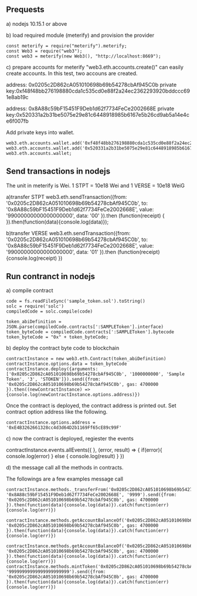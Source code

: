 ## Prequests

a) nodejs 10.15.1 or above

b) load required module (meterify) and provision the provider 

```
const meterify = require("meterify").meterify;
const Web3 = require("web3");
const web3 = meterify(new Web3(), "http://localhost:8669");
```

c) prepare accounts for meterify
"web3.eth.accounts.create()" can easily create accounts. In this test, two accouns are created.  

address: 	0x0205c2D862cA051010698b69b54278cbAf945C0b
private key:0xf48f48bb276198880cda1c535cd0e88f2a24ec2362293920bddccc691e8ab19c

address:	0x8A88c59bF15451F9Deb1d62f7734FeCe2002668E
private key:0x520331a2b31be5075e29e81c6448918985b6167e5b26cd9ab5a14e4ce6f007fb

Add private keys into wallet.

```
web3.eth.accounts.wallet.add('0xf48f48bb276198880cda1c535cd0e88f2a24ec2362293920bddccc691e8ab19c')
web3.eth.accounts.wallet.add('0x520331a2b31be5075e29e81c6448918985b6167e5b26cd9ab5a14e4ce6f007fb')
web3.eth.accounts.wallet;
```

## Send transactions in nodejs

The unit in meterify is Wei. 1 STPT = 10e18 Wei and 1 VERSE = 10e18 WeiG

a)transfer STPT
web3.eth.sendTransaction({from: '0x0205c2D862cA051010698b69b54278cbAf945C0b', to: '0x8A88c59bF15451F9Deb1d62f7734FeCe2002668E', value: '99000000000000000000', data: '00' }).then (function(receipt) {  }).then(function(data){console.log(data)});

b)transfer VERSE
web3.eth.sendTransaction({from: '0x0205c2D862cA051010698b69b54278cbAf945C0b', to: '0x8A88c59bF15451F9Deb1d62f7734FeCe2002668E', value: '99000000000000000000', data: '01' }).then (function(receipt) {console.log(receipt)  })


## Run contranct in nodejs

a) compile contract

```
code = fs.readFileSync('sample_token.sol').toString()
solc = require('solc')
compiledCode = solc.compile(code)

token_abiDefinition = JSON.parse(compiledCode.contracts[':SAMPLEToken'].interface)
token_byteCode = compiledCode.contracts[':SAMPLEToken'].bytecode
token_byteCode = "0x" + token_byteCode;
```

b) deploy the contract byte code to blockchain

```
contractInstance = new web3.eth.Contract(token_abiDefinition)
contractInstance.options.data = token_byteCode
contractInstance.deploy({arguments: ['0x0205c2D862cA051010698b69b54278cbAf945C0b', '1000000000', 'Sample Token', '3', 'STOKEN']}).send({from: '0x0205c2D862cA051010698b69b54278cbAf945C0b', gas: 4700000 }).then((newContractInstance) => {console.log(newContractInstance.options.address)})
```

Once the contract is deployed, the contract address is printed out. Set contract option address like the following.

```
contractInstance.options.address = '0xE4B3262661328cc4d3d64D2b1169Ff65cE89c99F'
```

c) now the contract is deployed, regiester the events

contractInstance.events.allEvents({ }, (error, result) => { if(error){ console.log(error) } else { console.log(result) } })

d) the message call all the methods in contracts.

The followings are a few examples message call

```
contractInstance.methods._transferFrom('0x0205c2D862cA051010698b69b54278cbAf945C0b', '0x8A88c59bF15451F9Deb1d62f7734FeCe2002668E', '9999').send({from: '0x0205c2D862cA051010698b69b54278cbAf945C0b', gas: 4700000 }).then(function(data){console.log(data)}).catch(function(err){console.log(err)})

contractInstance.methods.getAccountBalanceOf('0x0205c2D862cA051010698b69b54278cbAf945C0b').send({from: '0x0205c2D862cA051010698b69b54278cbAf945C0b', gas: 4700000 }).then(function(data){console.log(data)}).catch(function(err){console.log(err)})

contractInstance.methods.getAccountBalanceOf('0x0205c2D862cA051010698b69b54278cbAf945C0b').call({from: '0x0205c2D862cA051010698b69b54278cbAf945C0b', gas: 4700000 }).then(function(data){console.log(data)}).catch(function(err){console.log(err)})
contractInstance.methods.mintToken('0x0205c2D862cA051010698b69b54278cbAf945C0b', '99999999999999999999999').send({from: '0x0205c2D862cA051010698b69b54278cbAf945C0b', gas: 4700000 }).then(function(data){console.log(data)}).catch(function(err){console.log(err)})
```

